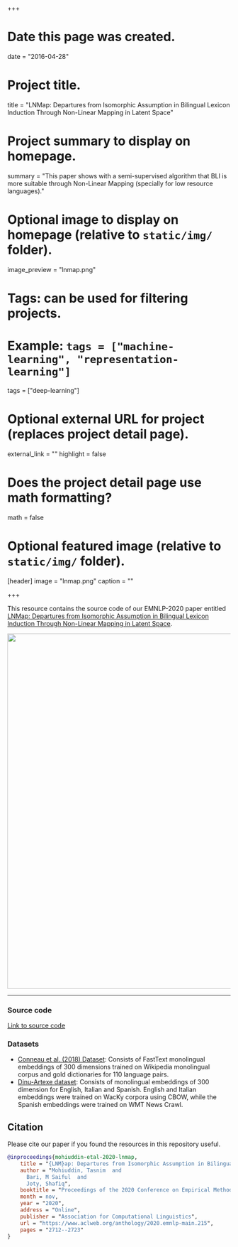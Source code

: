 +++
# Date this page was created.
date = "2016-04-28"

# Project title.
title = "LNMap: Departures from Isomorphic Assumption in Bilingual Lexicon Induction Through Non-Linear Mapping in Latent Space"

# Project summary to display on homepage.
summary = "This paper shows with a semi-supervised algorithm that BLI is more suitable through Non-Linear Mapping (specially for low resource languages)."

# Optional image to display on homepage (relative to `static/img/` folder).
image_preview = "lnmap.png"

# Tags: can be used for filtering projects.
# Example: `tags = ["machine-learning", "representation-learning"]`
tags = ["deep-learning"]

# Optional external URL for project (replaces project detail page).
external_link = ""
highlight = false
# Does the project detail page use math formatting?
math = false

# Optional featured image (relative to `static/img/` folder).
[header]
image = "lnmap.png"
caption = ""

+++


This resource contains the source code of our EMNLP-2020 paper entitled [LNMap: Departures from Isomorphic Assumption in Bilingual Lexicon Induction Through Non-Linear Mapping in Latent Space](https://www.aclweb.org/anthology/2020.emnlp-main.215/).

<p align="center">
<img src="https://taasnim.github.io/img/lnmap/model.png" width="800">
</p>

--------------------------------------------------------------------------------

### Source code
[Link to source code](https://github.com/taasnim/lnmap)

### Datasets
* [Conneau et al. (2018) Dataset](https://github.com/facebookresearch/MUSE/tree/master/data): Consists of FastText monolingual embeddings of 300 dimensions trained on Wikipedia monolingual corpus and gold dictionaries for 110 language pairs.
* [Dinu-Artexe dataset](https://github.com/artetxem/vecmap/): Consists of monolingual embeddings of 300 dimension for English, Italian and Spanish. English and Italian embeddings were trained on WacKy corpora using CBOW, while the Spanish embeddings were trained on WMT News Crawl.



## Citation
Please cite our paper if you found the resources in this repository useful.
```bibtex
@inproceedings{mohiuddin-etal-2020-lnmap,
    title = "{LNM}ap: Departures from Isomorphic Assumption in Bilingual Lexicon Induction Through Non-Linear Mapping in Latent Space",
    author = "Mohiuddin, Tasnim  and
      Bari, M Saiful  and
      Joty, Shafiq",
    booktitle = "Proceedings of the 2020 Conference on Empirical Methods in Natural Language Processing (EMNLP)",
    month = nov,
    year = "2020",
    address = "Online",
    publisher = "Association for Computational Linguistics",
    url = "https://www.aclweb.org/anthology/2020.emnlp-main.215",
    pages = "2712--2723"
}
```

